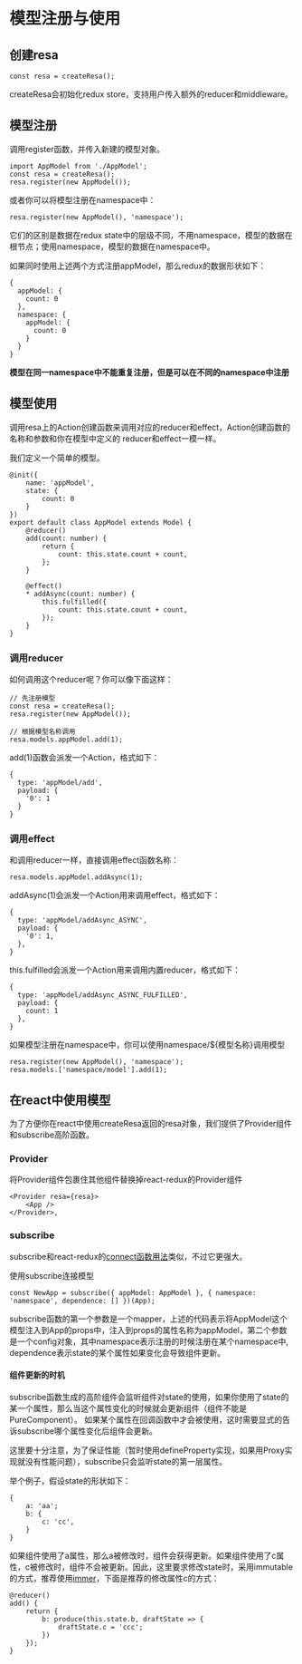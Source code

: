 # 模型注册与使用

## 创建resa
```
const resa = createResa();
```
createResa会初始化redux store，支持用户传入额外的reducer和middleware。

## 模型注册
调用register函数，并传入新建的模型对象。
```
import AppModel from './AppModel';
const resa = createResa();
resa.register(new AppModel());
```

或者你可以将模型注册在namespace中：
```
resa.register(new AppModel(), 'namespace');
```

它们的区别是数据在redux state中的层级不同，不用namespace，模型的数据在根节点；使用namespace，模型的数据在namespace中。

如果同时使用上述两个方式注册appModel，那么redux的数据形状如下：
```
{
  appModel: {
    count: 0
  },
  namespace: {
    appModel: {
      count: 0
    }
  }
}
```

**模型在同一namespace中不能重复注册，但是可以在不同的namespace中注册**

## 模型使用
调用resa上的Action创建函数来调用对应的reducer和effect，Action创建函数的名称和参数和你在模型中定义的
reducer和effect一模一样。

我们定义一个简单的模型。
```
@init({
    name: 'appModel',
    state: {
        count: 0
    }
})
export default class AppModel extends Model {
    @reducer()
    add(count: number) {
        return {
            count: this.state.count + count,
        };
    }

    @effect()
    * addAsync(count: number) {
        this.fulfilled({
            count: this.state.count + count,
        });
    }
}
```

### 调用reducer
如何调用这个reducer呢？你可以像下面这样：
```
// 先注册模型
const resa = createResa();
resa.register(new AppModel());

// 根据模型名称调用
resa.models.appModel.add(1);
```
add(1)函数会派发一个Action，格式如下：
```
{
  type: 'appModel/add',
  payload: {
    '0': 1
  }
}
```

### 调用effect
和调用reducer一样，直接调用effect函数名称：
```
resa.models.appModel.addAsync(1);
```
addAsync(1)会派发一个Action用来调用effect，格式如下：
```
{
  type: 'appModel/addAsync_ASYNC',
  payload: {
    '0': 1,
  },
}
```
this.fulfilled会派发一个Action用来调用内置reducer，格式如下：
```
{
  type: 'appModel/addAsync_ASYNC_FULFILLED',
  payload: {
    count: 1
  },
}
```


如果模型注册在namespace中，你可以使用namespace/${模型名称}调用模型
```
resa.register(new AppModel(), 'namespace');
resa.models.['namespace/model'].add(1);
```

## 在react中使用模型
为了方便你在react中使用createResa返回的resa对象，我们提供了Provider组件和subscribe高阶函数。

### Provider
将Provider组件包裹住其他组件替换掉react-redux的Provider组件
```
<Provider resa={resa}>
    <App />
</Provider>,
```

### subscribe
subscribe和react-redux的[connect函数用法](https://github.com/reactjs/react-redux/blob/master/docs/api.md#connectmapstatetoprops-mapdispatchtoprops-mergeprops-options)类似，不过它更强大。

使用subscribe连接模型
```
const NewApp = subscribe({ appModel: AppModel }, { namespace: 'namespace', dependence: [] })(App);
```

subscribe函数的第一个参数是一个mapper，上述的代码表示将AppModel这个模型注入到App的props中，注入到props的属性名称为appModel，第二个参数是一个config对象，其中namespace表示注册的时候注册在某个namespace中, dependence表示state的某个属性如果变化会导致组件更新。

#### 组件更新的时机
subscribe函数生成的高阶组件会监听组件对state的使用，如果你使用了state的某一个属性，那么当这个属性变化的时候就会更新组件（组件不能是PureComponent）。
如果某个属性在回调函数中才会被使用，这时需要显式的告诉subscribe哪个属性变化后组件会更新。

这里要十分注意，为了保证性能（暂时使用defineProperty实现，如果用Proxy实现就没有性能问题），subscribe只会监听state的第一层属性。

举个例子，假设state的形状如下：
```
{
    a: 'aa';
    b: {
        c: 'cc',
    }
}
```
如果组件使用了a属性，那么a被修改时，组件会获得更新。如果组件使用了c属性，c被修改时，组件不会被更新。因此，这里要求修改state时，采用immutable的方式，推荐使用[immer](https://github.com/mweststrate/immer)，下面是推荐的修改属性c的方式：
```
@reducer()
add() {
    return {
        b: produce(this.state.b, draftState => {
            draftState.c = 'ccc';
        })
    });
}
```
